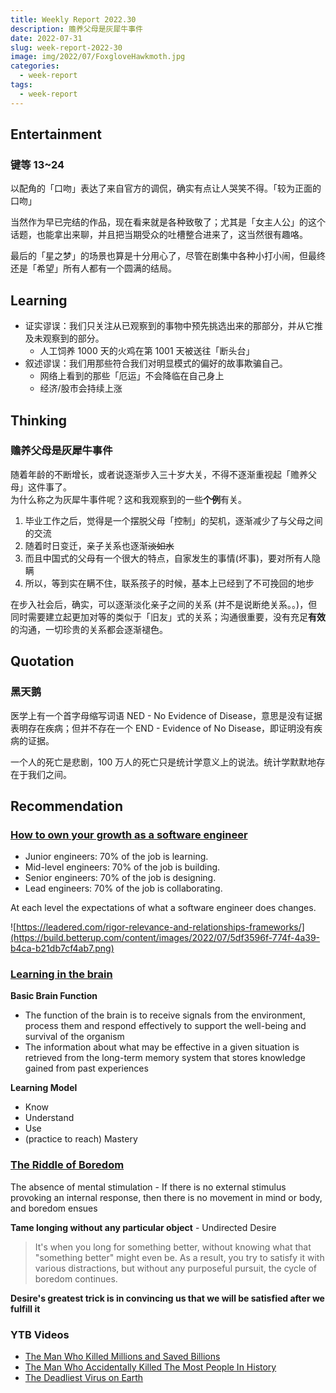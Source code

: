 ```yaml
---
title: Weekly Report 2022.30
description: 赡养父母是灰犀牛事件
date: 2022-07-31
slug: week-report-2022-30
image: img/2022/07/FoxgloveHawkmoth.jpg
categories:
  - week-report
tags:
  - week-report
---
```


## Entertainment

### 键等 13~24

以配角的「口吻」表达了来自官方的调侃，确实有点让人哭笑不得。「较为正面的口吻」

当然作为早已完结的作品，现在看来就是各种致敬了；尤其是「女主人公」的这个话题，也能拿出来聊，并且把当期受众的吐槽整合进来了，这当然很有趣咯。

最后的「星之梦」的场景也算是十分用心了，尽管在剧集中各种小打小闹，但最终还是「希望」所有人都有一个圆满的结局。

## Learning

- 证实谬误：我们只关注从已观察到的事物中预先挑选出来的那部分，并从它推及未观察到的部分。
  - 人工饲养 1000 天的火鸡在第 1001 天被送往「断头台」
- 叙述谬误：我们用那些符合我们对明显模式的偏好的故事欺骗自己。
  - 网络上看到的那些「厄运」不会降临在自己身上
  - 经济/股市会持续上涨

## Thinking

### 赡养父母是灰犀牛事件

随着年龄的不断增长，或者说逐渐步入三十岁大关，不得不逐渐重视起「赡养父母」这件事了。  
为什么称之为灰犀牛事件呢？这和我观察到的一些**个例**有关。

1. 毕业工作之后，觉得是一个摆脱父母「控制」的契机，逐渐减少了与父母之间的交流
2. 随着时日变迁，亲子关系也逐渐~~淡如水~~
3. 而且中国式的父母有一个很大的特点，自家发生的事情(坏事)，要对所有人隐瞒
4. 所以，等到实在瞒不住，联系孩子的时候，基本上已经到了不可挽回的地步

在步入社会后，确实，可以逐渐淡化亲子之间的关系 (并不是说断绝关系。。)，但同时需要建立起更加对等的类似于「旧友」式的关系；沟通很重要，没有充足**有效**的沟通，一切珍贵的关系都会逐渐褪色。

## Quotation

### 黑天鹅

医学上有一个首字母缩写词语 NED - No Evidence of Disease，意思是没有证据表明存在疾病；但并不存在一个 END - Evidence of No Disease，即证明没有疾病的证据。

一个人的死亡是悲剧，100 万人的死亡只是统计学意义上的说法。统计学默默地存在于我们之间。

## Recommendation

### [How to own your growth as a software engineer](https://build.betterup.com/how-to-own-your-growth-as-a-software-engineer/)

- Junior engineers: 70% of the job is learning.
- Mid-level engineers: 70% of the job is building.
- Senior engineers: 70% of the job is designing.
- Lead engineers: 70% of the job is collaborating.

At each level the expectations of what a software engineer does changes.

![https://leadered.com/rigor-relevance-and-relationships-frameworks/](https://build.betterup.com/content/images/2022/07/5df3596f-774f-4a39-b4ca-b21db7cf4ab7.png)

### [Learning in the brain](https://sites.google.com/view/efratfurst/learning-in-the-brain)

**Basic Brain Function**

- The function of the brain is to receive signals from the environment, process them and respond effectively to support the well-being and survival of the organism
- The information about what may be effective in a given situation is retrieved from the long-term memory system that stores knowledge gained from past experiences

**Learning Model**

- Know
- Understand
- Use
- (practice to reach) Mastery

### [The Riddle of Boredom](https://moretothat.com/the-riddle-of-boredom/)

The absence of mental stimulation - If there is no external stimulus provoking an internal response, then there is no movement in mind or body, and boredom ensues

**Tame longing without any particular object** - Undirected Desire

> It's when you long for something better, without knowing what that "something better" might even be. As a result, you try to satisfy it with various distractions, but without any purposeful pursuit, the cycle of boredom continues.

**Desire's greatest trick is in convincing us that we will be satisfied after we fulfill it**

### YTB Videos

- [The Man Who Killed Millions and Saved Billions](https://www.youtube.com/watch?v=EvknN89JoWo)
- [The Man Who Accidentally Killed The Most People In History](https://www.youtube.com/watch?v=IV3dnLzthDA)
- [The Deadliest Virus on Earth](https://www.youtube.com/watch?v=4u5I8GYB79Y)
